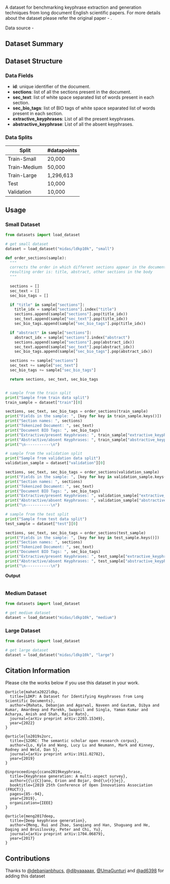 A dataset for benchmarking keyphrase extraction and generation techniques from long document English scientific papers. For more details about the dataset please refer the original paper - []().

Data source - []()

## Dataset Summary
 

## Dataset Structure


### Data Fields

- **id**: unique identifier of the document.
- **sections**: list of all the sections present in the document.
- **sec_text**: list of white space separated list of words present in each section.
- **sec_bio_tags**: list of BIO tags of white space separated list of words present in each section.
- **extractive_keyphrases**: List of all the present keyphrases.
- **abstractive_keyphrase**: List of all the absent keyphrases.


### Data Splits

|Split| #datapoints  |
|--|--|
| Train-Small | 20,000 |
| Train-Medium | 50,000 |
| Train-Large | 1,296,613 |
| Test | 10,000 |
| Validation | 10,000 |

## Usage

### Small Dataset

```python
from datasets import load_dataset

# get small dataset
dataset = load_dataset("midas/ldkp10k", "small")

def order_sections(sample):
  """
  corrects the order in which different sections appear in the document.
  resulting order is: title, abstract, other sections in the body
  """
  
  sections = []
  sec_text = []
  sec_bio_tags = []

  if "title" in sample["sections"]:
    title_idx = sample["sections"].index("title")
    sections.append(sample["sections"].pop(title_idx))
    sec_text.append(sample["sec_text"].pop(title_idx))
    sec_bio_tags.append(sample["sec_bio_tags"].pop(title_idx))

  if "abstract" in sample["sections"]:
    abstract_idx = sample["sections"].index("abstract")
    sections.append(sample["sections"].pop(abstract_idx))
    sec_text.append(sample["sec_text"].pop(abstract_idx))
    sec_bio_tags.append(sample["sec_bio_tags"].pop(abstract_idx))

  sections += sample["sections"]
  sec_text += sample["sec_text"]
  sec_bio_tags += sample["sec_bio_tags"]

  return sections, sec_text, sec_bio_tags


# sample from the train split
print("Sample from train data split")
train_sample = dataset["train"][0]

sections, sec_text, sec_bio_tags = order_sections(train_sample)
print("Fields in the sample: ", [key for key in train_sample.keys()])
print("Section names: ", sections)
print("Tokenized Document: ", sec_text)
print("Document BIO Tags: ", sec_bio_tags)
print("Extractive/present Keyphrases: ", train_sample["extractive_keyphrases"])
print("Abstractive/absent Keyphrases: ", train_sample["abstractive_keyphrases"])
print("\n-----------\n")

# sample from the validation split
print("Sample from validation data split")
validation_sample = dataset["validation"][0]

sections, sec_text, sec_bio_tags = order_sections(validation_sample)
print("Fields in the sample: ", [key for key in validation_sample.keys()])
print("Section names: ", sections)
print("Tokenized Document: ", sec_text)
print("Document BIO Tags: ", sec_bio_tags)
print("Extractive/present Keyphrases: ", validation_sample["extractive_keyphrases"])
print("Abstractive/absent Keyphrases: ", validation_sample["abstractive_keyphrases"])
print("\n-----------\n")

# sample from the test split
print("Sample from test data split")
test_sample = dataset["test"][0]

sections, sec_text, sec_bio_tags = order_sections(test_sample)
print("Fields in the sample: ", [key for key in test_sample.keys()])
print("Section names: ", sections)
print("Tokenized Document: ", sec_text)
print("Document BIO Tags: ", sec_bio_tags)
print("Extractive/present Keyphrases: ", test_sample["extractive_keyphrases"])
print("Abstractive/absent Keyphrases: ", test_sample["abstractive_keyphrases"])
print("\n-----------\n")

```

**Output**
```bash

```

### Medium Dataset

```python
from datasets import load_dataset

# get medium dataset
dataset = load_dataset("midas/ldkp10k", "medium")
```

### Large Dataset

```python
from datasets import load_dataset

# get large dataset
dataset = load_dataset("midas/ldkp10k", "large")
```

## Citation Information
Please cite the works below if you use this dataset in your work.

```
@article{mahata2022ldkp,
  title={LDKP: A Dataset for Identifying Keyphrases from Long Scientific Documents},
  author={Mahata, Debanjan and Agarwal, Naveen and Gautam, Dibya and Kumar, Amardeep and Parekh, Swapnil and Singla, Yaman Kumar and Acharya, Anish and Shah, Rajiv Ratn},
  journal={arXiv preprint arXiv:2203.15349},
  year={2022}
}
```
```
@article{lo2019s2orc,
  title={S2ORC: The semantic scholar open research corpus},
  author={Lo, Kyle and Wang, Lucy Lu and Neumann, Mark and Kinney, Rodney and Weld, Dan S},
  journal={arXiv preprint arXiv:1911.02782},
  year={2019}
}
```
```
@inproceedings{ccano2019keyphrase,
  title={Keyphrase generation: A multi-aspect survey},
  author={{\c{C}}ano, Erion and Bojar, Ond{\v{r}}ej},
  booktitle={2019 25th Conference of Open Innovations Association (FRUCT)},
  pages={85--94},
  year={2019},
  organization={IEEE}
}
```
```
@article{meng2017deep,
  title={Deep keyphrase generation},
  author={Meng, Rui and Zhao, Sanqiang and Han, Shuguang and He, Daqing and Brusilovsky, Peter and Chi, Yu},
  journal={arXiv preprint arXiv:1704.06879},
  year={2017}
}
```

## Contributions
Thanks to [@debanjanbhucs](https://github.com/debanjanbhucs), [@dibyaaaaax](https://github.com/dibyaaaaax), [@UmaGunturi](https://github.com/UmaGunturi) and [@ad6398](https://github.com/ad6398) for adding this dataset

